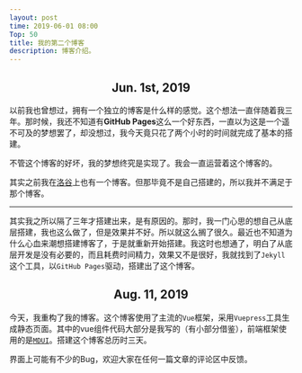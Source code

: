```yaml
---
layout: post
time: 2019-06-01 08:00
Top: 50
title: 我的第二个博客
description: 博客介绍。
---
```


## <center>Jun. 1st, 2019</center>


以前我也曾想过，拥有一个独立的博客是什么样的感觉。这个想法一直伴随着我三年。那时候，我还不知道有**GitHub Pages**这么一个好东西，一直以为这是一个遥不可及的梦想罢了，却没想过，我今天竟只花了两个小时的时间就完成了基本的搭建。

不管这个博客的好坏，我的梦想终究是实现了。我会一直运营着这个博客的。

其实之前我在[洛谷](https://www.luogu.org)上也有一个博客。但那毕竟不是自己搭建的，所以我并不满足于那个博客。

---

其实我之所以隔了三年才搭建出来，是有原因的。那时，我一门心思的想自己从底层搭建，我也这么做了，但是效果并不好。所以就这么搁了很久。最近也不知道为什么心血来潮想搭建博客了，于是就重新开始搭建。我这时也想通了，明白了从底层开发是没有必要的，而且耗费时间精力，效果又不是很好，我就找到了`Jekyll`这个工具，以`GitHub Pages`驱动，搭建出了这个博客。

## <center>Aug. 11, 2019</center>

今天，我重构了我的博客。这个博客使用了主流的`Vue`框架，采用`Vuepress`工具生成静态页面。其中的vue组件代码大部分是我写的（有小部分借鉴），前端框架使用的是[`MDUI`](https://www.mdui.org)。搭建这个博客总历时三天。

界面上可能有不少的Bug，欢迎大家在任何一篇文章的评论区中反馈。